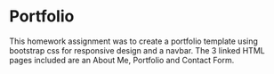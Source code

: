 # Portfolio

This homework assignment was to create a portfolio template using bootstrap css for responsive design and a navbar.  The 3 linked HTML pages included are an About Me, Portfolio and Contact Form.
